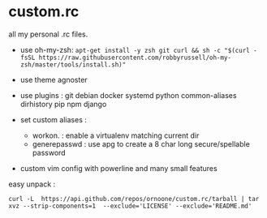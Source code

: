 custom.rc
=========

all my personal .rc files.

- use oh-my-zsh: 
    `apt-get install -y zsh git curl && sh -c "$(curl -fsSL https://raw.githubusercontent.com/robbyrussell/oh-my-zsh/master/tools/install.sh)"`
- use theme agnoster
- use plugins : git debian docker systemd python common-aliases dirhistory pip npm django
- set custom aliases : 

  * workon. : enable a virtualenv matching current dir
  * generepasswd : use apg to create a 8 char long secure/spellable password

- custom vim config with powerline and many small features


easy unpack : 

    curl -L  https://api.github.com/repos/ornoone/custom.rc/tarball | tar  xvz --strip-components=1  --exclude='LICENSE' --exclude='README.md'
